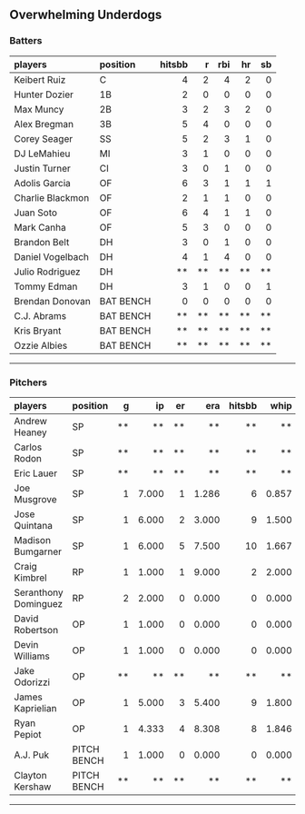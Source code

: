 ## Overwhelming Underdogs

### Batters

 
|players          |position  | hitsbb|  r| rbi| hr| sb| 
|:----------------|:---------|------:|--:|---:|--:|--:| 
|Keibert Ruiz     |C         |      4|  2|   4|  2|  0| 
|Hunter Dozier    |1B        |      2|  0|   0|  0|  0| 
|Max Muncy        |2B        |      3|  2|   3|  2|  0| 
|Alex Bregman     |3B        |      5|  4|   0|  0|  0| 
|Corey Seager     |SS        |      5|  2|   3|  1|  0| 
|DJ LeMahieu      |MI        |      3|  1|   0|  0|  0| 
|Justin Turner    |CI        |      3|  0|   1|  0|  0| 
|Adolis Garcia    |OF        |      6|  3|   1|  1|  1| 
|Charlie Blackmon |OF        |      2|  1|   1|  0|  0| 
|Juan Soto        |OF        |      6|  4|   1|  1|  0| 
|Mark Canha       |OF        |      5|  3|   0|  0|  0| 
|Brandon Belt     |DH        |      3|  0|   1|  0|  0| 
|Daniel Vogelbach |DH        |      4|  1|   4|  0|  0| 
|Julio Rodriguez  |DH        |     **| **|  **| **| **| 
|Tommy Edman      |DH        |      3|  1|   0|  0|  1| 
|Brendan Donovan  |BAT BENCH |      0|  0|   0|  0|  0| 
|C.J. Abrams      |BAT BENCH |     **| **|  **| **| **| 
|Kris Bryant      |BAT BENCH |     **| **|  **| **| **| 
|Ozzie Albies     |BAT BENCH |     **| **|  **| **| **| 

* * *

### Pitchers

 
|players              |position    |  g|    ip| er|   era| hitsbb|  whip| so|  w| sv| 
|:--------------------|:-----------|--:|-----:|--:|-----:|------:|-----:|--:|--:|--:| 
|Andrew Heaney        |SP          | **|    **| **|    **|     **|    **| **| **| **| 
|Carlos Rodon         |SP          | **|    **| **|    **|     **|    **| **| **| **| 
|Eric Lauer           |SP          | **|    **| **|    **|     **|    **| **| **| **| 
|Joe Musgrove         |SP          |  1| 7.000|  1| 1.286|      6| 0.857|  4|  0|  0| 
|Jose Quintana        |SP          |  1| 6.000|  2| 3.000|      9| 1.500|  6|  1|  0| 
|Madison Bumgarner    |SP          |  1| 6.000|  5| 7.500|     10| 1.667|  8|  0|  0| 
|Craig Kimbrel        |RP          |  1| 1.000|  1| 9.000|      2| 2.000|  0|  0|  0| 
|Seranthony Dominguez |RP          |  2| 2.000|  0| 0.000|      0| 0.000|  3|  0|  2| 
|David Robertson      |OP          |  1| 1.000|  0| 0.000|      0| 0.000|  1|  0|  0| 
|Devin Williams       |OP          |  1| 1.000|  0| 0.000|      0| 0.000|  1|  1|  0| 
|Jake Odorizzi        |OP          | **|    **| **|    **|     **|    **| **| **| **| 
|James Kaprielian     |OP          |  1| 5.000|  3| 5.400|      9| 1.800|  6|  0|  0| 
|Ryan Pepiot          |OP          |  1| 4.333|  4| 8.308|      8| 1.846|  4|  0|  0| 
|A.J. Puk             |PITCH BENCH |  1| 1.000|  0| 0.000|      0| 0.000|  1|  0|  0| 
|Clayton Kershaw      |PITCH BENCH | **|    **| **|    **|     **|    **| **| **| **| 


* * *


